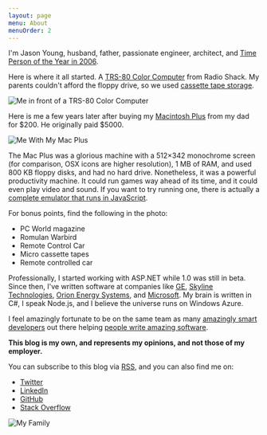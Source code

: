 ```yaml
---
layout: page
menu: About
menuOrder: 2
---
```


I'm Jason Young, husband, father, passionate engineer, architect, and [Time Person of the Year in 2006](http://en.wikipedia.org/wiki/You_(Time_Person_of_the_Year)).

Here is where it all started. A [TRS-80 Color Computer](http://en.wikipedia.org/wiki/TRS-80_Color_Computer) from Radio Shack. My parents couldn't afford the floppy drive, so we used [cassette tape storage](http://en.wikipedia.org/wiki/Commodore_Datasette).

![Me in front of a TRS-80 Color Computer](me-with-trs-80@2x.jpg)

Here is me a few years later after buying my [Macintosh Plus](http://en.wikipedia.org/wiki/Macintosh_Plus) from my dad for $200. He originally paid $5000. 

![Me With My Mac Plus](MeWithMacPlus.jpg)

The Mac Plus was a glorious machine with a 512×342 monochrome screen (for comparison, OSX icons are higher resolution), 1 MB of RAM, and used 800 KB floppy disks, and had no hard drive. Nonetheless, it was a powerful productivity machine. It could run games way ahead of its time, and it could even play video and sound. If you want to try running one, there is actually a [complete emulator that runs in JavaScript](http://jamesfriend.com.au/pce-js/).

For bonus points, find the following in the photo:

* PC World magazine
* Romulan Warbird
* Remote Control Car
* Micro cassette tapes
* Remote controlled car

Professionally, I started working with ASP.NET while 1.0 was still in beta. Since then, I've written software at companies like [GE](http://www.ge.com/), [Skyline Technologies](http://www.skylinetechnologies.com/), [Orion Energy Systems](http://www.oesx.com/), and [Microsoft](http://www.microsoft.com/). My brain is written in C#, I speak Node.js, and I believe the universe runs on Windows Azure.

I feel amazingly fortunate to be on the same team as many [amazingly smart developers](http://www.zdnet.com/microsoft-builds-a-deep-tech-team-to-attract-next-gen-developers-7000015270/) out there helping [people write amazing software](http://www.citeworld.com/development/22690/microsoft-developer-strategy-revamp).

**This blog is my own, and represents my opinions, and not those of my employer.**

You can subscribe to this blog via [RSS](http://www.ytechie.com/rss), and you can also find me on:

* [Twitter](http://www.twitter.com/ytechie)
* [LinkedIn](http://www.linkedin.com/in/jasony/)
* [GitHub](https://github.com/ytechie)
* [Stack Overflow](http://stackoverflow.com/users/23837/jason-young)

![My Family](family.jpg)